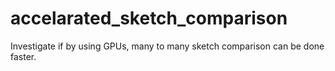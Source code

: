# accelarated_sketch_comparison
Investigate if by using GPUs, many to many sketch comparison can be done faster.